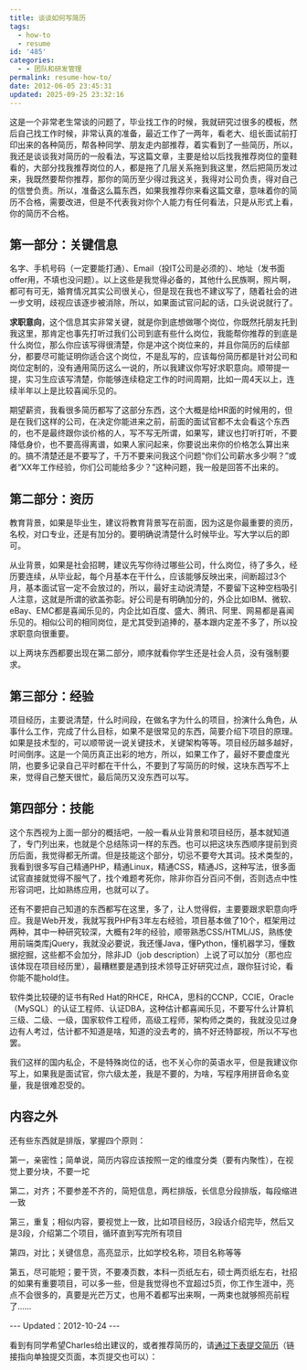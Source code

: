```yaml
---
title: 谈谈如何写简历
tags:
  - how-to
  - resume
id: '485'
categories:
  - - 团队和研发管理
permalink: resume-how-to/
date: 2012-06-05 23:45:31
updated: 2025-09-25 23:32:16
---
```


这是一个非常老生常谈的问题了，毕业找工作的时候，我就研究过很多的模板，然后自己找工作时候，非常认真的准备，最近工作了一两年，看老大、组长面试前打印出来的各种简历，帮各种同学、朋友走内部推荐，着实看到了一些简历，所以，我还是谈谈我对简历的一般看法，写这篇文章，主要是给以后找我推荐岗位的童鞋看的，大部分找我推荐岗位的人，都是拖了几层关系拖到我这里，然后把简历发过来，我既然要帮你推荐，那你的简历至少得过我这关，我得对公司负责，得对自己的信誉负责。所以，准备这么篇东西，如果我推荐你来看这篇文章，意味着你的简历不合格，需要改进，但是不代表我对你个人能力有任何看法，只是从形式上看，你的简历不合格。
<!-- more -->
## 第一部分：关键信息

名字、手机号码（一定要能打通）、Email（投IT公司是必须的）、地址（发书面offer用，不填也没问题）。以上这些是我觉得必备的，其他什么民族啊，照片啊，都可有可无，婚育情况其实公司很关心，但是现在我也不建议写了，随着社会的进一步文明，歧视应该逐步被消除，所以，如果面试官问起的话，口头说说就行了。

**求职意向**，这个信息其实非常关键，就是你到底想做哪个岗位，你既然托朋友托到我这里，那肯定也事先打听过我们公司到底有些什么岗位，我能帮你推荐的到底是什么岗位，那么你应该写得很清楚，你是冲这个岗位来的，并且你简历的后续部分，都要尽可能证明你适合这个岗位，不是乱写的，应该每份简历都是针对公司和岗位定制的，没有通用简历这么一说的，所以我建议你写好求职意向。顺带提一提，实习生应该写清楚，你能够连续稳定工作的时间周期，比如一周4天以上，连续半年以上是比较喜闻乐见的。

期望薪资，我看很多简历都写了这部分东西，这个大概是给HR面的时候用的，但是在我们这样的公司，在决定你能进来之前，前面的面试官都不太会看这个东西的，也不是最终跟你谈价格的人，写不写无所谓，如果写，建议也打听打听，不要降低身价，也不要高得离谱，如果人家问起来，你要说出来你的价格怎么算出来的。搞不清楚还是不要写了，千万不要来问我这个问题“你们公司薪水多少啊？”或者“XX年工作经验，你们公司能给多少？”这种问题，我一般是回答不出来的。

## 第二部分：资历

教育背景，如果是毕业生，建议将教育背景写在前面，因为这是你最重要的资历，名校，对口专业，还是有加分的。要明确说清楚什么时候毕业。写大学以后的即可。

从业背景，如果是社会招聘，建议先写你待过哪些公司，什么岗位，待了多久，经历要连续，从毕业起，每个月基本在干什么，应该能够反映出来，间断超过3个月，基本面试官一定不会放过的，所以，最好主动说清楚，不要留下这种空档吸引人注意，这就是所谓的欲盖弥彰。好公司是有明确加分的，外企比如IBM、微软、eBay、EMC都是喜闻乐见的，内企比如百度、盛大、腾讯、阿里、网易都是喜闻乐见的。相似公司的相同岗位，是尤其受到追捧的，基本跟内定差不多了，所以投求职意向很重要。

以上两块东西都要出现在第二部分，顺序就看你学生还是社会人员，没有强制要求。

## 第三部分：经验

项目经历，主要说清楚，什么时间段，在做名字为什么的项目，扮演什么角色，从事什么工作，完成了什么目标，如果不是很常见的东西，简要介绍下项目的原理。如果是技术型的，可以顺带说一说关键技术，关键架构等等。项目经历越多越好，时间倒序。这是一个简历真正出彩的地方，所以，如果工作了，最好不要虚度光阴，也要多记录自己平时都在干什么，不要到了写简历的时候，这块东西写不上来，觉得自己整天很忙，最后简历又没东西可以写。

## 第四部分：技能

这个东西视为上面一部分的概括吧，一般一看从业背景和项目经历，基本就知道了，专门列出来，也就是个总结陈词一样的东西。也可以把这块东西顺序提前到资历后面，我觉得都无所谓。但是技能这个部分，切忌不要夸大其词。技术类型的，我看到很多写自己精通PHP，精通Linux，精通CSS，精通JS，这种写法，很多面试官直接就觉得不服气了，找个难题考死你，除非你百分百问不倒，否则选点中性形容词吧，比如熟练应用，也就可以了。

还有不要把自己知道的东西都写在这里，多了，让人觉得假，主要要跟求职意向呼应。我是Web开发，我就写我PHP有3年左右经验，项目基本做了10个，框架用过两种，其中一种研究较深，大概有2年的经验，顺带熟悉CSS/HTML/JS，熟练使用前端类库jQuery，我就没必要说，我还懂Java，懂Python，懂机器学习，懂数据挖掘，这些都不会加分，除非JD（job description）上说了可以加分（那也应该体现在项目经历里），最糟糕要是遇到技术领导正好研究过点，跟你狂讨论，看你能不能hold住。

软件类比较硬的证书有Red Hat的RHCE，RHCA，思科的CCNP，CCIE，Oracle（MySQL）的认证工程师、认证DBA，这种估计都喜闻乐见，不要写什么计算机三级、二级、一级，国家软件工程师，高级工程师，架构师之类的，我就没见过身边有人考过，估计都不知道是啥，知道的没去考的，搞不好还特鄙视，所以不写也罢。

我们这样的国内私企，不是特殊岗位的话，也不关心你的英语水平，但是我建议你写上，如果我是面试官，你六级太差，我是不要的，为啥，写程序用拼音命名变量，我是很难忍受的。

## 内容之外

还有些东西就是排版，掌握四个原则：

第一，亲密性；简单说，简历内容应该按照一定的维度分类（要有内聚性），在视觉上要分块，不要一坨

第二，对齐；不要参差不齐的，简短信息，两栏排版，长信息分段排版，每段缩进一致

第三，重复；相似内容，要视觉上一致，比如项目经历，3段话介绍完毕，然后又是3段，介绍第二个项目，循环直到写完所有项目

第四，对比；关键信息，高亮显示，比如学校名称，项目名称等等

第五，尽可能短；要干货，不要凑页数，本科一页纸左右，硕士两页纸左右，社招的如果有重要项目，可以多一些，但是我觉得也不宜超过5页，你工作生涯中，亮点不会很多的，真要是光芒万丈，也用不着都写出来啊，一两束也就够照亮前程了……


--- Updated：2012-10-24 ---

看到有同学希望Charles给出建议的，或者推荐简历的，请[通过下表提交简历](http://blog.charlestang.org/resume "提交简历")（链接指向单独提交页面，本页提交也可以）：